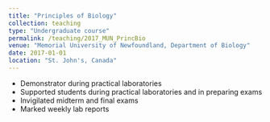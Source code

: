 ```yaml
---
title: "Principles of Biology"
collection: teaching
type: "Undergraduate course"
permalink: /teaching/2017_MUN_PrincBio
venue: "Memorial University of Newfoundland, Department of Biology"
date: 2017-01-01
location: "St. John's, Canada"
---
```


- Demonstrator during practical laboratories
- Supported students during practical laboratories and in preparing exams
- Invigilated midterm and final exams
- Marked weekly lab reports
